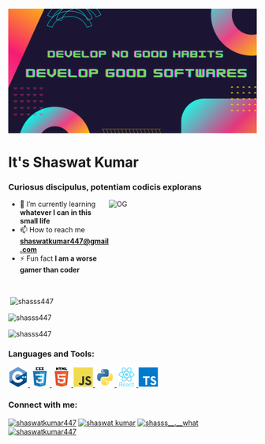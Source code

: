 ![logo](https://github.com/shasss447/shasss447/blob/main/banner.png)
<h1 align="left">It's Shaswat Kumar</h1>
<h3 align="left">Curiosus discipulus, potentiam codicis explorans</h3>
<img align="right"alt="OG"width="300"height="250"src="https://th.bing.com/th/id/R.e56bbf02d94347183d23dfeecd207635?rik=4dO8emCEB6NKlw&riu=http%3a%2f%2flparchive.org%2fGrand-Theft-Auto-San-Andreas-(Screenshot)%2fUpdate+11%2f3-gtasa03.gif&ehk=69JIUtNelXfmak1%2fJbAErJ%2b4gozLz2sP6mWs%2bDGUtvc%3d&risl=&pid=ImgRaw&r=0"
     
<br/>

- 🌱 I’m currently learning **whatever I can in this small life**
- 📫 How to reach me **shaswatkumar447@gmail.com**
- ⚡ Fun fact **I am a worse gamer than coder**
<br/>

     
<p>&nbsp;<img align="center" src="https://github-readme-stats.vercel.app/api?username=shasss447&show_icons=true&locale=en&theme=radical" alt="shasss447" /></p>

<p><img align="center" src="https://github-readme-stats.vercel.app/api/top-langs?username=shasss447&show_icons=true&locale=en&layout=compact&theme=radical" alt="shasss447" /></p>

<p><img align="center" src="https://github-readme-streak-stats.herokuapp.com/?user=shasss447&theme=radical" alt="shasss447" /></p>



<h3 align="left">Languages and Tools:</h3>
<p align="left">
  <a href="https://www.w3schools.com/cpp/" target="_blank" rel="noreferrer">
    <img src="https://raw.githubusercontent.com/devicons/devicon/master/icons/cplusplus/cplusplus-original.svg" alt="cplusplus" width="40" height="40"/>
  </a>
  <a href="https://www.w3schools.com/css/" target="_blank" rel="noreferrer">
    <img src="https://raw.githubusercontent.com/devicons/devicon/master/icons/css3/css3-original-wordmark.svg" alt="css3" width="40" height="40"/>
  </a>
  <a href="https://www.w3.org/html/" target="_blank" rel="noreferrer">
    <img src="https://raw.githubusercontent.com/devicons/devicon/master/icons/html5/html5-original-wordmark.svg" alt="html5" width="40" height="40"/>
  </a>
  <a href="https://developer.mozilla.org/en-US/docs/Web/JavaScript" target="_blank" rel="noreferrer">
    <img src="https://raw.githubusercontent.com/devicons/devicon/master/icons/javascript/javascript-original.svg" alt="javascript" width="40" height="40"/>
  </a>
  <a href="https://www.python.org" target="_blank" rel="noreferrer">
    <img src="https://raw.githubusercontent.com/devicons/devicon/master/icons/python/python-original.svg" alt="python" width="40" height="40"/>
  </a>
  <a href="https://reactjs.org/" target="_blank" rel="noreferrer">
    <img src="https://raw.githubusercontent.com/devicons/devicon/master/icons/react/react-original-wordmark.svg" alt="react" width="40" height="40"/>
  </a>
  <a href="https://www.typescriptlang.org/" target="_blank" rel="noreferrer">
    <img src="https://raw.githubusercontent.com/devicons/devicon/master/icons/typescript/typescript-original.svg" alt="typescript" width="40" height="40"/>
  </a>
</p>






<h3 align="left">Connect with me:</h3>
<p align="left">
<a href="https://twitter.com/shaswatkumar447" target="blank"><img align="center" src="https://raw.githubusercontent.com/rahuldkjain/github-profile-readme-generator/master/src/images/icons/Social/twitter.svg" alt="shaswatkumar447" height="30" width="40" /></a>
<a href="https://linkedin.com/in/shaswat kumar" target="blank"><img align="center" src="https://raw.githubusercontent.com/rahuldkjain/github-profile-readme-generator/master/src/images/icons/Social/linked-in-alt.svg" alt="shaswat kumar" height="30" width="40" /></a>
<a href="https://instagram.com/shasss__.__what" target="blank"><img align="center" src="https://raw.githubusercontent.com/rahuldkjain/github-profile-readme-generator/master/src/images/icons/Social/instagram.svg" alt="shasss__.__what" height="30" width="40" /></a>
<a href="https://auth.geeksforgeeks.org/user/shaswatkumar447" target="blank"><img align="center" src="https://raw.githubusercontent.com/rahuldkjain/github-profile-readme-generator/master/src/images/icons/Social/geeks-for-geeks.svg" alt="shaswatkumar447" height="30" width="40" /></a>
